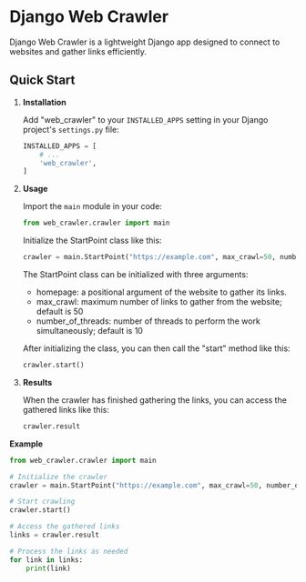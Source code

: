 # Django Web Crawler

Django Web Crawler is a lightweight Django app designed to connect to websites and gather links efficiently.

## Quick Start

1. **Installation**

   Add "web_crawler" to your `INSTALLED_APPS` setting in your Django project's `settings.py` file:

   ```python
   INSTALLED_APPS = [
       # ...
       'web_crawler',
   ]
   ```
2. **Usage**

   Import the `main` module in your code:
   ```python
   from web_crawler.crawler import main
   ```
   Initialize the StartPoint class like this:
   ```python
   crawler = main.StartPoint("https://example.com", max_crawl=50, number_of_threads=10)
   ```
   The StartPoint class can be initialized with three arguments:
   * homepage: a positional argument of the website to gather its links.
   * max_crawl: maximum number of links to gather from the website; default is 50
   * number_of_threads: number of threads to perform the work simultaneously; default is 10
   
   After initializing the class, you can then call the "start" method like this:
   ```python
   crawler.start()
   ```
3. **Results**
   
   When the crawler has finished gathering the links, you can access the gathered links like this:
   ```python
   crawler.result
   ```
   
**Example**

```python
from web_crawler.crawler import main

# Initialize the crawler
crawler = main.StartPoint("https://example.com", max_crawl=50, number_of_threads=10)

# Start crawling
crawler.start()

# Access the gathered links
links = crawler.result

# Process the links as needed
for link in links:
    print(link)
```